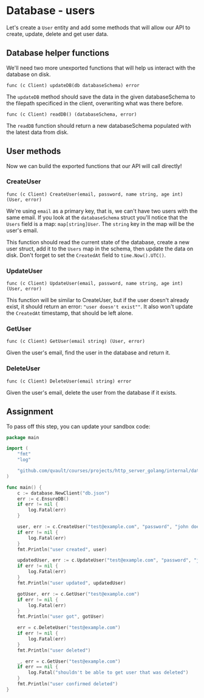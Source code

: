 # Database - users

Let's create a `User` entity and add some methods that will allow our API to create, update, delete and get user data.

## Database helper functions

We'll need two more unexported functions that will help us interact with the database on disk.

`func (c Client) updateDB(db databaseSchema) error `

The `updateDB` method should save the data in the given databaseSchema to the filepath specificed in the client, overwriting what was there before.

`func (c Client) readDB() (databaseSchema, error) `

The `readDB` function should return a new databaseSchema populated with the latest data from disk.

## User methods

Now we can build the exported functions that our API will call directly!

### CreateUser

`func (c Client) CreateUser(email, password, name string, age int) (User, error)`

We're using `email` as a primary key, that is, we can't have two users with the same email. If you look at the `databaseSchema` struct you'll notice that the `Users` field is a map: `map[string]User`. The `string` key in the map will be the user's email.

This function should read the current state of the database, create a new user struct, add it to the `Users` map in the schema, then update the data on disk. Don't forget to set the `CreatedAt` field to `time.Now().UTC()`.

### UpdateUser

`func (c Client) UpdateUser(email, password, name string, age int) (User, error)`

This function will be similar to CreateUser, but if the user doesn't already exist, it should return an error: `"user doesn't exist""`. It also won't update the `CreatedAt` timestamp, that should be left alone.

### GetUser

`func (c Client) GetUser(email string) (User, error)`

Given the user's email, find the user in the database and return it.

### DeleteUser

`func (c Client) DeleteUser(email string) error`

Given the user's email, delete the user from the database if it exists.

## Assignment

To pass off this step, you can update your sandbox code:

```go
package main

import (
	"fmt"
	"log"

	"github.com/qvault/courses/projects/http_server_golang/internal/database"
)

func main() {
	c := database.NewClient("db.json")
	err := c.EnsureDB()
	if err != nil {
		log.Fatal(err)
	}

	user, err := c.CreateUser("test@example.com", "password", "john doe", 18)
	if err != nil {
		log.Fatal(err)
	}
	fmt.Println("user created", user)

	updatedUser, err := c.UpdateUser("test@example.com", "password", "john doe", 18)
	if err != nil {
		log.Fatal(err)
	}
	fmt.Println("user updated", updatedUser)

	gotUser, err := c.GetUser("test@example.com")
	if err != nil {
		log.Fatal(err)
	}
	fmt.Println("user got", gotUser)

	err = c.DeleteUser("test@example.com")
	if err != nil {
		log.Fatal(err)
	}
	fmt.Println("user deleted")

	_, err = c.GetUser("test@example.com")
	if err == nil {
		log.Fatal("shouldn't be able to get user that was deleted")
	}
	fmt.Println("user confirmed deleted")
}
```
